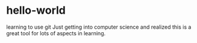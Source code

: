 # hello-world
learning to use git
Just getting into computer science and realized this is a great tool for lots of aspects in learning.
